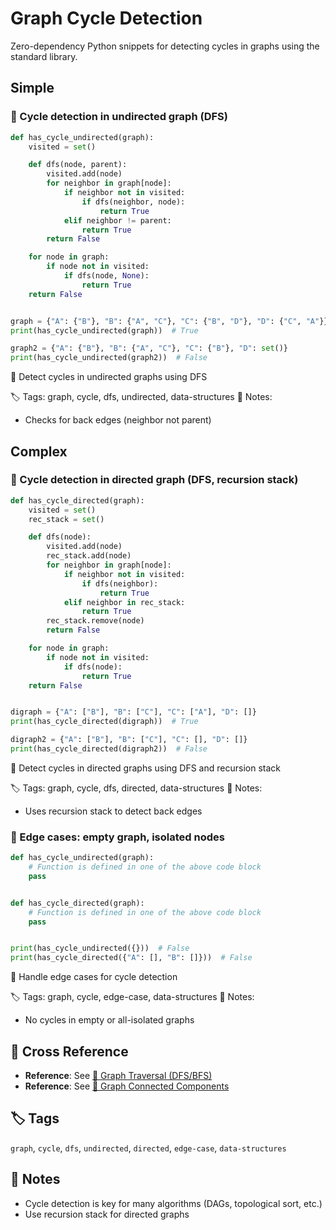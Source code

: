 # Graph Cycle Detection

Zero-dependency Python snippets for detecting cycles in graphs using the standard library.

## Simple

### 🧩 Cycle detection in undirected graph (DFS)

```python
def has_cycle_undirected(graph):
    visited = set()

    def dfs(node, parent):
        visited.add(node)
        for neighbor in graph[node]:
            if neighbor not in visited:
                if dfs(neighbor, node):
                    return True
            elif neighbor != parent:
                return True
        return False

    for node in graph:
        if node not in visited:
            if dfs(node, None):
                return True
    return False


graph = {"A": {"B"}, "B": {"A", "C"}, "C": {"B", "D"}, "D": {"C", "A"}}
print(has_cycle_undirected(graph))  # True

graph2 = {"A": {"B"}, "B": {"A", "C"}, "C": {"B"}, "D": set()}
print(has_cycle_undirected(graph2))  # False
```

📂 Detect cycles in undirected graphs using DFS

🏷️ Tags: graph, cycle, dfs, undirected, data-structures
📝 Notes:
- Checks for back edges (neighbor not parent)

## Complex

### 🧩 Cycle detection in directed graph (DFS, recursion stack)

```python
def has_cycle_directed(graph):
    visited = set()
    rec_stack = set()

    def dfs(node):
        visited.add(node)
        rec_stack.add(node)
        for neighbor in graph[node]:
            if neighbor not in visited:
                if dfs(neighbor):
                    return True
            elif neighbor in rec_stack:
                return True
        rec_stack.remove(node)
        return False

    for node in graph:
        if node not in visited:
            if dfs(node):
                return True
    return False


digraph = {"A": ["B"], "B": ["C"], "C": ["A"], "D": []}
print(has_cycle_directed(digraph))  # True

digraph2 = {"A": ["B"], "B": ["C"], "C": [], "D": []}
print(has_cycle_directed(digraph2))  # False
```

📂 Detect cycles in directed graphs using DFS and recursion stack

🏷️ Tags: graph, cycle, dfs, directed, data-structures
📝 Notes:
- Uses recursion stack to detect back edges

### 🧩 Edge cases: empty graph, isolated nodes

```python
def has_cycle_undirected(graph):
    # Function is defined in one of the above code block
    pass


def has_cycle_directed(graph):
    # Function is defined in one of the above code block
    pass


print(has_cycle_undirected({}))  # False
print(has_cycle_directed({"A": [], "B": []}))  # False
```

📂 Handle edge cases for cycle detection

🏷️ Tags: graph, cycle, edge-case, data-structures
📝 Notes:
- No cycles in empty or all-isolated graphs

## 🔗 Cross Reference

- **Reference**: See [📂 Graph Traversal (DFS/BFS)](graph_traversal.md)
- **Reference**: See [📂 Graph Connected Components](graph_connected_components.md)

## 🏷️ Tags

`graph`, `cycle`, `dfs`, `undirected`, `directed`, `edge-case`, `data-structures`

## 📝 Notes
- Cycle detection is key for many algorithms (DAGs, topological sort, etc.)
- Use recursion stack for directed graphs
